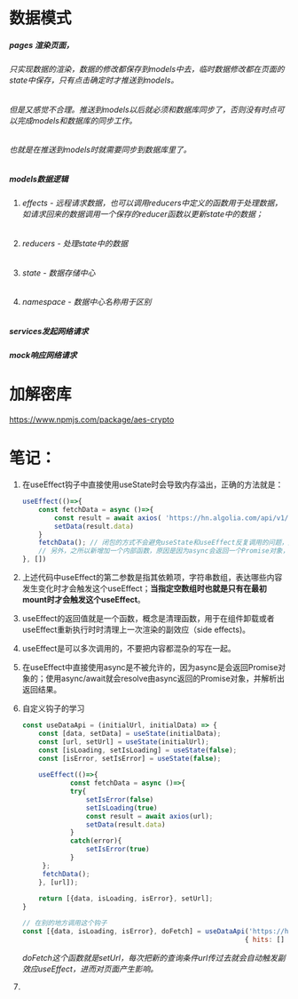 # 数据模式

##### pages 渲染页面，

###### 		只实现数据的渲染，数据的修改都保存到models中去，临时数据修改都在页面的state中保存，只有点击确定时才推送到models。

###### 		但是又感觉不合理。推送到models以后就必须和数据库同步了，否则没有时点可以完成models和数据库的同步工作。

###### 		也就是在推送到models时就需要同步到数据库里了。

##### models数据逻辑

1. ###### effects - 远程请求数据，也可以调用reducers中定义的函数用于处理数据，如请求回来的数据调用一个保存的reducer函数以更新state中的数据；

2. ###### reducers - 处理state中的数据

3. ###### state - 数据存储中心

4. ###### namespace - 数据中心名称用于区别

##### services发起网络请求

##### mock响应网络请求



# 加解密库



https://www.npmjs.com/package/aes-crypto









# 笔记：

1. 在useEffect钩子中直接使用useState时会导致内存溢出，正确的方法就是：

   ```javascript
   useEffect(()=>{
       const fetchData = async ()=>{
           const result = await axios( 'https://hn.algolia.com/api/v1/search?query=redux',);
           setData(result.data)
       }
       fetchData(); // 闭包的方式不会避免useState和useEffect反复调用的问题，此处要注意！
       // 另外，之所以新增加一个内部函数，原因是因为async会返回一个Promise对象，而useEffect必须返回空或者一个清理函数，所以包裹一层，防止报错！
   }, [])
   ```

   

2. 上述代码中useEffect的第二参数是指其依赖项，字符串数组，表达哪些内容发生变化时才会触发这个useEffect；**当指定空数组时也就是只有在最初mount时才会触发这个useEffect**。

3. useEffect的返回值就是一个函数，概念是清理函数，用于在组件卸载或者useEffect重新执行时时清理上一次渲染的副效应（side effects)。

4. useEffect是可以多次调用的，不要把内容都混杂的写在一起。

5. 在useEffect中直接使用async是不被允许的，因为async是会返回Promise对象的；使用async/await就会resolve由async返回的Promise对象，并解析出返回结果。

6. 自定义钩子的学习

   ```javascript
   const useDataApi = (initialUrl, initialData) => {
       const [data, setData] = useState(initialData);
       const [url, setUrl] = useState(initialUrl);
       const [isLoading, setIsLoading] = useState(false);
       const [isError, setIsError] = useState(false);
       
       useEffect(()=>{
               const fetchData = async ()=>{
               try{
                   setIsError(false)
                   setIsLoading(true)
                   const result = await axios(url);
                   setData(result.data)
               }
               catch(error){
                   setIsError(true)
               }
       	};
       	fetchData();
       }, [url]);
       
       return [{data, isLoading, isError}, setUrl];    
   }
   ```

   ```javascript
   // 在别的地方调用这个钩子
   const [{data, isLoading, isError}, doFetch] = useDataApi('https://hn.algolia.com/api/v1/search?query=redux',
                                                           { hits: [] })
   ```

   *doFetch这个函数就是setUrl，每次把新的查询条件url传过去就会自动触发副效应useEffect，进而对页面产生影响。*

7. 

